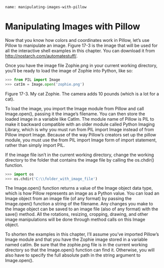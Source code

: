 ```ngMeta
name: manipulating-images-with-pillow
```
# Manipulating Images with Pillow
Now that you know how colors and coordinates work in Pillow, let’s use Pillow to manipulate an image. Figure 17-3 is the image that will be used for all the interactive shell examples in this chapter. You can download it from <span><a href="http://nostarch.com/automatestuff/">http://nostarch.com/automatestuff/</a></span>.

Once you have the image file Zophie.png in your current working directory, you’ll be ready to load the image of Zophie into Python, like so:

```python
>>> from PIL import Image
>>> catIm = Image.open('zophie.png')
```

<!-- ![image](assets/000039.jpg)
 -->
Figure 17-3. My cat Zophie. The camera adds 10 pounds (which is a lot for a cat).

To load the image, you import the Image module from Pillow and call Image.open(), passing it the image’s filename. You can then store the loaded image in a variable like CatIm. The module name of Pillow is PIL to make it backward compatible with an older module called Python Imaging Library, which is why you must run from PIL import Image instead of from Pillow import Image. Because of the way Pillow’s creators set up the pillow module, you must use the from PIL import Image form of import statement, rather than simply import PIL.

If the image file isn’t in the current working directory, change the working directory to the folder that contains the image file by calling the os.chdir() function.

```python
>>> import os
>>> os.chdir('C:\\folder_with_image_file')
```
The Image.open() function returns a value of the Image object data type, which is how Pillow represents an image as a Python value. You can load an Image object from an image file (of any format) by passing the Image.open() function a string of the filename. Any changes you make to the Image object can be saved to an image file (also of any format) with the save() method. All the rotations, resizing, cropping, drawing, and other image manipulations will be done through method calls on this Image object.

To shorten the examples in this chapter, I’ll assume you’ve imported Pillow’s Image module and that you have the Zophie image stored in a variable named catIm. Be sure that the zophie.png file is in the current working directory so that the Image.open() function can find it. Otherwise, you will also have to specify the full absolute path in the string argument to Image.open().

